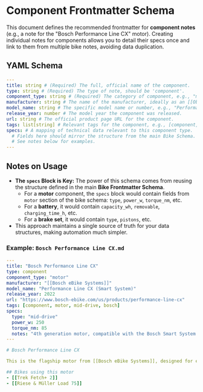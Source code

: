 # Component Frontmatter Schema

This document defines the recommended frontmatter for **component notes** (e.g., a note for the "Bosch Performance Line CX" motor). Creating individual notes for components allows you to detail their specs once and link to them from multiple bike notes, avoiding data duplication.

## YAML Schema

```yaml
---
title: string # (Required) The full, official name of the component.
type: string # (Required) The type of note, should be 'component'.
component_type: string # (Required) The category of component, e.g., "motor", "battery", "brake", "drivetrain", "light".
manufacturer: string # The name of the manufacturer, ideally as an [[Obsidian Link]].
model_name: string # The specific model name or number, e.g., "Performance Line CX".
release_year: number # The model year the component was released.
url: string # The official product page URL for the component.
tags: list[string] # Relevant tags for the component, e.g., [component, motor, mid-drive].
specs: # A mapping of technical data relevant to this component type.
  # Fields here should mirror the structure from the main Bike Schema.
  # See notes below for examples.
---
```

## Notes on Usage

- **The `specs` Block is Key:** The power of this schema comes from reusing the structure defined in the main **Bike Frontmatter Schema**.
  - For a **motor** component, the `specs` block would contain fields from `motor` section of the bike schema: `type`, `power_w`, `torque_nm`, etc.
  - For a **battery**, it would contain `capacity_wh`, `removable`, `charging_time_h`, etc.
  - For a **brake set**, it would contain `type`, `pistons`, etc.
- This approach maintains a single source of truth for your data structures, making automation much simpler.

### Example: `Bosch Performance Line CX.md`

```yaml
---
title: "Bosch Performance Line CX"
type: component
component_type: "motor"
manufacturer: "[[Bosch eBike Systems]]"
model_name: "Performance Line CX (Smart System)"
release_year: 2022
url: "https://www.bosch-ebike.com/us/products/performance-line-cx"
tags: [component, motor, mid-drive, bosch]
specs:
  type: "mid-drive"
  power_w: 250
  torque_nm: 85
  notes: "4th generation motor, compatible with the Bosch Smart System."
---

# Bosch Performance Line CX

This is the flagship motor from [[Bosch eBike Systems]], designed for eMTB and high-performance cargo bike applications.

## Bikes using this motor
- [[Trek Fetch+ 2]]
- [[Riese & Müller Load 75]]
```
